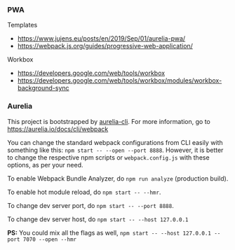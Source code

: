 ### PWA

Templates

- <https://www.jujens.eu/posts/en/2019/Sep/01/aurelia-pwa/>
- <https://webpack.js.org/guides/progressive-web-application/>

Workbox

- <https://developers.google.com/web/tools/workbox>
- <https://developers.google.com/web/tools/workbox/modules/workbox-background-sync>

### Aurelia

This project is bootstrapped by [aurelia-cli](https://github.com/aurelia/cli). For more information, go to <https://aurelia.io/docs/cli/webpack>

You can change the standard webpack configurations from CLI easily with something like this: `npm start -- --open --port 8888`. However, it is better to change the respective npm scripts or `webpack.config.js` with these options, as per your need.

To enable Webpack Bundle Analyzer, do `npm run analyze` (production build).

To enable hot module reload, do `npm start -- --hmr`.

To change dev server port, do `npm start -- --port 8888`.

To change dev server host, do `npm start -- --host 127.0.0.1`

**PS:** You could mix all the flags as well, `npm start -- --host 127.0.0.1 --port 7070 --open --hmr`
